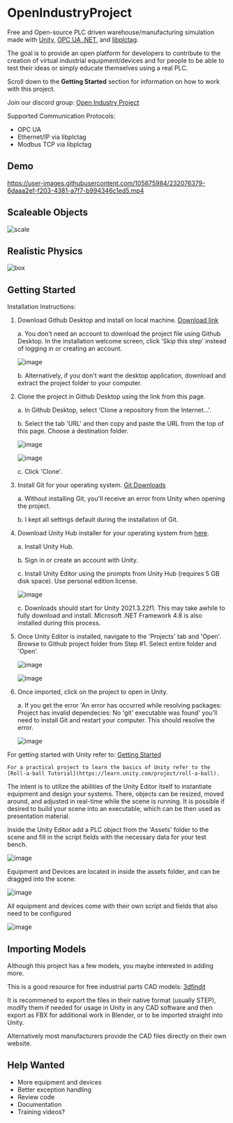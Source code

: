 # OpenIndustryProject

Free and Open-source PLC driven warehouse/manufacturing simulation made with [Unity](https://unity.com/), [OPC UA .NET](https://github.com/OPCFoundation/UA-.NETStandard), and [libplctag](https://github.com/libplctag/libplctag). 

The goal is to provide an open platform for developers to contribute to the creation of virtual industrial equipment/devices and for people to be able to test their ideas or simply educate themselves using a real PLC.

Scroll down to the **Getting Started** section for information on how to work with this project. 

Join our discord group: [Open Industry Project](https://discord.gg/ACRPr6sBpH)

Supported Communication Protocols:

- OPC UA 
- Ethernet/IP via libplctag
- Modbus TCP via libplctag

## Demo

https://user-images.githubusercontent.com/105675984/232076379-6daaa2ef-f203-4381-a7f7-b994346c1ed5.mp4

## Scaleable Objects 

![scale](https://user-images.githubusercontent.com/105675984/228063593-c49b5f93-1ecf-47da-bb42-fd077a8112ce.gif)

## Realistic Physics

![box](https://user-images.githubusercontent.com/105675984/228373219-b74487d8-7b1b-4008-a998-6d3e4f1197f7.gif)

## Getting Started

Installation Instructions:

1. Download Github Desktop and install on local machine. [Download link](https://desktop.github.com/)

	a. You don't need an account to download the project file using Github Desktop. In the installation welcome screen, click 'Skip this step' instead of logging in or creating an account.

	![image](https://user-images.githubusercontent.com/131540786/233792831-d851df0b-e585-4a0f-b43f-aecbf0facac3.png)

	b. Alternatively, if you don't want the desktop application, download and extract the project folder to your computer. 

2. Clone the project in Github Desktop using the link from this page.

	a. In Github Desktop, select 'Clone a repository from the Internet...'. 

	b. Select the tab 'URL' and then copy and paste the URL from the top of this page. Choose a destination folder.

	![image](https://user-images.githubusercontent.com/131540786/233792833-7f62ce6f-0b0b-4251-9d4b-49ba2493a802.png)

	![image](https://user-images.githubusercontent.com/131540786/233792834-c83f14fd-d1c3-45a2-8377-71d74dc88e10.png)

	c. Click 'Clone'.

3. Install Git for your operating system. [Git Downloads](https://git-scm.com/downloads)

	a. Without installing Git, you'll receive an error from Unity when opening the project.

	b. I kept all settings default during the installation of Git.

4. Download Unity Hub installer for your operating system from [here](https://unity.com/download).

	a. Install Unity Hub. 

	b. Sign in or create an account with Unity. 

	c. Install Unity Editor using the prompts from Unity Hub (requires 5 GB disk space). Use personal edition license.

	![image](https://user-images.githubusercontent.com/131540786/233792836-65536a95-f8ff-477f-8782-a7aec40f96cf.png)

	c. Downloads should start for Unity 2021.3.22f1. This may take awhile to fully download and install. Microsoft .NET Framework 4.8 is also installed during this process.

5. Once Unity Editor is installed, navigate to the 'Projects' tab and 'Open'. Browse to Github project folder from Step #1. Select entire folder and 'Open'.

	![image](https://user-images.githubusercontent.com/131540786/233792840-f17c4c5a-adb9-4b56-a709-38b9710b558e.png)

	![image](https://user-images.githubusercontent.com/131540786/233792841-9310017d-d817-422c-b059-433154a44d92.png)

6. Once imported, click on the project to open in Unity.

	a. If you get the error 'An error has occurred while resolving packages: Project has invalid dependecies: No 'git' executable was found' you'll need to install Git and restart your computer. This should resolve the error.

	![image](https://user-images.githubusercontent.com/131540786/233792845-d27d7b22-0b05-4940-8a7e-254d3c3806b9.png)


For getting started with Unity refer to: [Getting Started](https://docs.unity3d.com/560/Documentation/Manual/GettingStarted.html)

	For a practical project to learn the basics of Unity refer to the [Roll-a-ball Tutorial](https://learn.unity.com/project/roll-a-ball).

The intent is to utilize the abilities of the Unity Editor itself to instantiate equipment and design your systems. There, objects can be resized, moved around, and adjusted in real-time while the scene is running. It is possible if desired to build your scene into an executable, which can be then used as presentation material. 

Inside the Unity Editor add a PLC object from the 'Assets' folder to the scene and fill in the script fields with the necessary data for your test bench. 

![image](https://user-images.githubusercontent.com/105675984/218582555-4a450d03-8b2e-499c-b1ca-a4e286d686b8.png)

Equipment and Devices are located in inside the assets folder, and can be dragged into the scene:

![image](https://user-images.githubusercontent.com/105675984/232112274-dd880d11-418c-4ab2-97de-e01b064a951b.png)

All equipment and devices come with their own script and fields that also need to be configured

![image](https://user-images.githubusercontent.com/105675984/218584052-5b67fdb5-4e44-461f-a5f4-87fe4ebe888d.png)

## Importing Models

Although this project has a few models, you maybe interested in adding more. 

This is a good resource for free industrial parts CAD models: [3dfindit](https://www.3dfindit.com/en/)

It is recommened to export the files in their native format (usually STEP), modify them if needed for usage in Unity in any CAD software and then export as FBX for additional work in Blender, or to be imported straight into Unity. 

Alternatively most manufacturers provide the CAD files directly on their own website. 

## Help Wanted

- More equipment and devices
- Better exception handling
- Review code
- Documentation
- Training videos?


